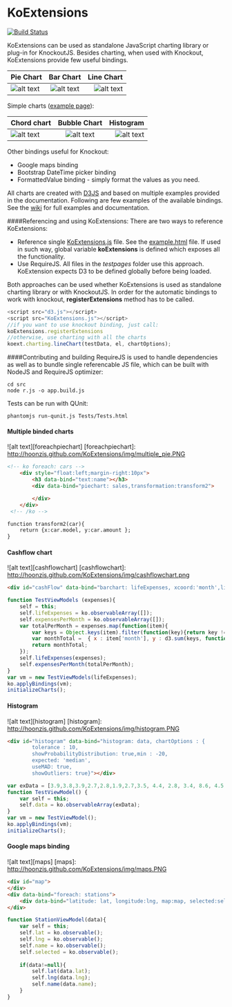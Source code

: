 KoExtensions
============
[![Build Status](https://travis-ci.org/hoonzis/KoExtensions.svg?branch=master)](https://travis-ci.org/hoonzis/KoExtensions)

KoExtensions can be used as standalone JavaScript charting library or plug-in for KnockoutJS. Besides charting, when used with Knockout, KoExtensions provide few useful bindings.

[piechart]: http://hoonzis.github.com/KoExtensions/img/small/piechart.PNG
[cashflow]: http://hoonzis.github.com/KoExtensions/img/small/cashflow.PNG
[linechart]: http://hoonzis.github.com/KoExtensions/img/small/linechart.PNG
[chordchart]: http://hoonzis.github.com/KoExtensions/img/small/chordchart.PNG
[bubblechart]: http://hoonzis.github.com/KoExtensions/img/small/bubblechart.PNG
[histochart]: http://hoonzis.github.com/KoExtensions/img/small/histogram.PNG

|  Pie Chart              | Bar Chart             | Line Chart             |
| ------------------------|:---------------------:| ----------------------:|
| ![alt text][piechart]   | ![alt text][cashflow] | ![alt text][linechart] |

 
Simple charts ([example page](https://github.com/hoonzis/KoExtensions/blob/master/testpages/GraphTests.html)):

|  Chord chart            | Bubble Chart             | Histogram              |
| ------------------------|:------------------------:| ----------------------:|
| ![alt text][chordchart] | ![alt text][bubblechart] | ![alt text][histochart] |


Other bindings useful for Knockout:

* Google maps binding
* Bootstrap DateTime picker binding
* FormattedValue binding - simply format the values as you need.

All charts are created with [D3JS](http://d3js.org/) and based on multiple examples provided in the documentation. Following are few examples of the available bindings. See the [wiki](https://github.com/hoonzis/KoExtensions/wiki) for full examples and documentation.

####Referencing and using KoExtensions:
There are two ways to reference KoExtensions:
* Reference single [KoExtensions.js](https://github.com/hoonzis/KoExtensions/blob/master/src/KoExtensions.js) file. See the [example.html](https://github.com/hoonzis/KoExtensions/blob/master/src/example.html) file. If used in such way, global variable **koExtensions** is defined which exposes all the functionality.
* Use RequireJS. All files in the *testpages* folder use this approach. KoExtension expects D3 to be defined globally before being loaded.

Both approaches can be used whether KoExtensions is used as standalone charting library or with KnockoutJS. In order for the automatic bindings to work with knockout, **registerExtensions** method has to be called.

```javascript
<script src="d3.js"></script>
<script src="KoExtensions.js"></script>
//if you want to use knockout binding, just call:
koExtensions.registerExtensions
//otherwise, use charting with all the charts
koext.charting.lineChart(testData, el, chartOptions);
```

####Contributing and building
RequireJS is used to handle dependencies as well as to bundle single referencable JS file, which can be built with NodeJS and RequireJS optimizer:

```
cd src
node r.js -o app.build.js
```

Tests can be run with QUnit:

```
phantomjs run-qunit.js Tests/Tests.html
```

#### Multiple binded charts ####
![alt text][foreachpiechart]
[foreachpiechart]: http://hoonzis.github.com/KoExtensions/img/multiple_pie.PNG

```html
<!-- ko foreach: cars -->
 	<div style="float:left;margin-right:10px">
	 	<h3 data-bind="text:name"></h3>
		<div data-bind="piechart: sales,transformation:transform2">

		</div>
 	</div> 
 <!-- /ko -->

function transform2(car){
	return {x:car.model, y:car.amount };
}
```

#### Cashflow chart ####
![alt text][cashflowchart]
[cashflowchart]: http://hoonzis.github.com/KoExtensions/img/cashflowchart.png

```html
<div id="cashFlow" data-bind="barchart: lifeExpenses, xcoord:'month',line:expensesPerMonth,chartOptions:{legend:true, width:800,height:300,style:'stack',sameScaleLinesAndBars:true}">
```
```javascript
function TestViewModels (expenses){
	self = this;
	self.lifeExpenses = ko.observableArray([]);
	self.expensesPerMonth = ko.observableArray([]);
	var totalPerMonth = expenses.map(function(item){
		var keys = Object.keys(item).filter(function(key){return key != 'month';});
		var monthTotal =  {	x : item['month'], y : d3.sum(keys, function(key) { return item[key];}) };
		return monthTotal;
	});
	self.lifeExpenses(expenses);
	self.expensesPerMonth(totalPerMonth);
}
var vm = new TestViewModels(lifeExpenses);
ko.applyBindings(vm);
initializeCharts();
```

#### Histogram ####
![alt text][histogram]
[histogram]: http://hoonzis.github.com/KoExtensions/img/histogram.PNG

```html
<div id="histogram" data-bind="histogram: data, chartOptions : {
        tolerance : 10,
        showProbabilityDistribution: true,min : -20,
        expected: 'median',
        useMAD: true,
        showOutliers: true}"></div>
```
```javascript
var exData = [3.9,3.8,3.9,2.7,2.8,1.9,2.7,3.5, 4.4, 2.8, 3.4, 8.6, 4.5, 3.5, 3.6, 3.8, 4.3, 4.5, 3.5,30,33,31]; 
function TestViewModel() {
    var self = this;
    self.data = ko.observableArray(exData);
}
var vm = new TestViewModel();
ko.applyBindings(vm);
initializeCharts();
```

#### Google maps binding ####
![alt text][maps]
[maps]: http://hoonzis.github.com/KoExtensions/img/maps.PNG

```html
<div id="map">
</div>
<div data-bind="foreach: stations">
	<div data-bind="latitude: lat, longitude:lng, map:map, selected:selected"></div>
</div>
```

```javascript
function StationViewModel(data){
	var self = this;
	self.lat = ko.observable();
	self.lng = ko.observable();
	self.name = ko.observable();
	self.selected = ko.observable();
	
	if(data!=null){
		self.lat(data.lat);
		self.lng(data.lng);
		self.name(data.name);
	}
}
```
